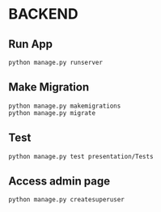 # BACKEND

## Run App

```
python manage.py runserver
```

## Make Migration

```
python manage.py makemigrations
python manage.py migrate
```

## Test

```
python manage.py test presentation/Tests
```

## Access admin page

```
python manage.py createsuperuser
```
